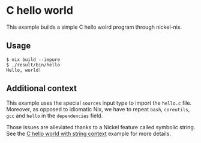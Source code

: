 # C hello world

This example builds a simple C hello wolrd program through nickel-nix.

## Usage

```console
$ nix build --impure
$ ./result/bin/hello
Hello, world!
```

## Additional context

This example uses the special `sources` input type to import the `hello.c` file.
Moreover, as opposed to idiomatic Nix, we have to repeat `bash`, `coreutils`,
`gcc` and `hello` in the `dependencies` field.

Those issues are alleviated thanks to a Nickel feature called symbolic string.
See the [C hello world with string
context](../c-hello-world-string-ctxt/README.md) example for more details.
